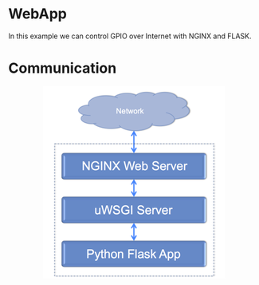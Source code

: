 # WebApp
In this example we can control GPIO over Internet with NGINX and FLASK.

# Communication
<p align="center">
  <img src="https://github.com/TommyR22/RaspberryPi-gettingStarted/blob/master/tutorials/WebApp/webapp_on_raspberrypi.png"/>
</p>
